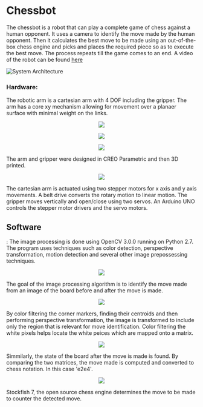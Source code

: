 # Chessbot

The chessbot is a robot that can play a complete game of chess against a human opponent. It uses a camera to identify the move made by the human opponent. Then it calculates the best move to be made using an out-of-the-box chess engine and picks and places the required piece so as to execute the best move. The process repeats till the game comes to an end. A video of the robot can be found [here](https://www.youtube.com/watch?v=mVN2BmjSzAE)

![System Architecture](/img/img1.png)


### Hardware:

The robotic arm is a cartesian arm with 4 DOF including the gripper. The arm has a core xy mechanism allowing for movement over a planaer surface with minimal weight on the links. 

<p align="center"> 
<img src="/img/img2.png">
</p>

<p align="center"> 
<img src="/img/img3.png">
</p> 

<p align="center"> 
<img src="/img/img4.png">
</p>


The arm and gripper were designed in CREO Parametric and then 3D printed. 


<p align="center"> 
<img src="/img/img9.png">
</p>

The cartesian arm is actuated using two stepper motors for x axis and y axis movements. A belt drive converts the rotary motion to linear motion. The gripper moves vertically and open/close using two servos. An Arduino UNO controls the stepper motor drivers and the servo motors.

## Software
:
The image processing is done using OpenCV 3.0.0 running on Python 2.7. The program uses techniques such as color detection, perspective transformation, motion detection and several other image prepossessing techniques. 

<p align="center"> 
<img src="/img/img5.png">
</p>

The goal of the image processing algorithm is to identify the move made from an image of the board before and after the move is made.

<p align="center"> 
<img src="/img/img6.png">
</p>

By color filtering the corner markers, finding their centroids and then performing perspective transformation, the image is transformed to include only the region that is relevant for move identification. Color filtering the white pixels helps locate the white peices which are mapped onto a matrix.

<p align="center"> 
<img src="/img/img7.png">
</p>

Simmilarly, the state of the board after the move is made is found. By comparing the two matrices, the move made is computed and converted to chess notation. In this case 'e2e4'.

<p align="center"> 
<img src="/img/img8.png">
</p>

Stockfish 7, the open source chess engine determines the move to be made to counter the detected move.


